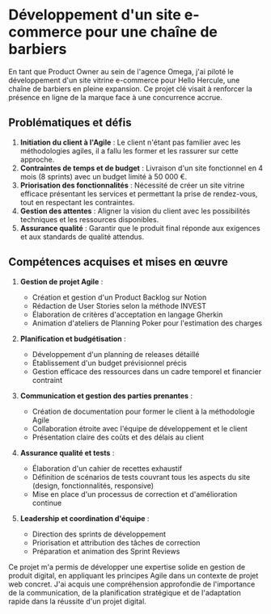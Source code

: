# Développement d'un site e-commerce pour une chaîne de barbiers

En tant que Product Owner au sein de l'agence Omega, j'ai piloté le développement d'un site vitrine e-commerce pour Hello Hercule, une chaîne de barbiers en pleine expansion. Ce projet clé visait à renforcer la présence en ligne de la marque face à une concurrence accrue.

## Problématiques et défis

1. **Initiation du client à l'Agile** : Le client n'étant pas familier avec les méthodologies agiles, il a fallu les former et les rassurer sur cette approche.
2. **Contraintes de temps et de budget** : Livraison d'un site fonctionnel en 4 mois (8 sprints) avec un budget limité à 50 000 €.
3. **Priorisation des fonctionnalités** : Nécessité de créer un site vitrine efficace présentant les services et permettant la prise de rendez-vous, tout en respectant les contraintes.
4. **Gestion des attentes** : Aligner la vision du client avec les possibilités techniques et les ressources disponibles.
5. **Assurance qualité** : Garantir que le produit final réponde aux exigences et aux standards de qualité attendus.

## Compétences acquises et mises en œuvre

1. **Gestion de projet Agile** :
   - Création et gestion d'un Product Backlog sur Notion
   - Rédaction de User Stories selon la méthode INVEST
   - Élaboration de critères d'acceptation en langage Gherkin
   - Animation d'ateliers de Planning Poker pour l'estimation des charges

2. **Planification et budgétisation** :
   - Développement d'un planning de releases détaillé
   - Établissement d'un budget prévisionnel précis
   - Gestion efficace des ressources dans un cadre temporel et financier contraint

3. **Communication et gestion des parties prenantes** :
   - Création de documentation pour former le client à la méthodologie Agile
   - Collaboration étroite avec l'équipe de développement et le client
   - Présentation claire des coûts et des délais au client

4. **Assurance qualité et tests** :
   - Élaboration d'un cahier de recettes exhaustif
   - Définition de scénarios de tests couvrant tous les aspects du site (design, fonctionnalités, responsive)
   - Mise en place d'un processus de correction et d'amélioration continue

5. **Leadership et coordination d'équipe** :
   - Direction des sprints de développement
   - Priorisation et attribution des tâches de correction
   - Préparation et animation des Sprint Reviews

Ce projet m'a permis de développer une expertise solide en gestion de produit digital, en appliquant les principes Agile dans un contexte de projet web concret. J'ai acquis une compréhension approfondie de l'importance de la communication, de la planification stratégique et de l'adaptation rapide dans la réussite d'un projet digital.
